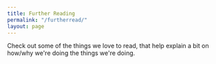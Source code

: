 ```yaml
---
title: Further Reading
permalink: "/furtherread/"
layout: page
---
```


Check out some of the things we love to read, that help explain a bit on how/why we're doing the things we're doing.
